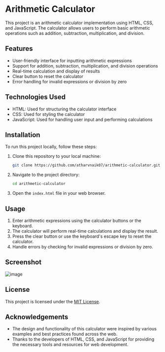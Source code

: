 # Arithmetic Calculator

This project is an arithmetic calculator implementation using HTML, CSS, and JavaScript. The calculator allows users to perform basic arithmetic operations such as addition, subtraction, multiplication, and division.

## Features

- User-friendly interface for inputting arithmetic expressions
- Support for addition, subtraction, multiplication, and division operations
- Real-time calculation and display of results
- Clear button to reset the calculator
- Error handling for invalid expressions or division by zero

## Technologies Used

- HTML: Used for structuring the calculator interface
- CSS: Used for styling the calculator
- JavaScript: Used for handling user input and performing calculations

## Installation

To run this project locally, follow these steps:

1. Clone this repository to your local machine:

   ```bash
   git clone https://github.com/atharvnaik07/arithmetic-calculator.git
   ```

2. Navigate to the project directory:

   ```bash
   cd arithmetic-calculator
   ```

3. Open the `index.html` file in your web browser.

## Usage

1. Enter arithmetic expressions using the calculator buttons or the keyboard.
2. The calculator will perform real-time calculations and display the result.
3. Press the clear button or use the keyboard's escape key to reset the calculator.
4. Handle errors by checking for invalid expressions or division by zero.

## Screenshot

![image](https://github.com/atharvnaik07/Arithmetic_calculator/assets/114814921/f7a21c41-d331-4a33-96c8-169c32ec17b2)

## License

This project is licensed under the [MIT License](https://opensource.org/licenses/MIT).

## Acknowledgements

- The design and functionality of this calculator were inspired by various examples and best practices found across the web.
- Thanks to the developers of HTML, CSS, and JavaScript for providing the necessary tools and resources for web development.
